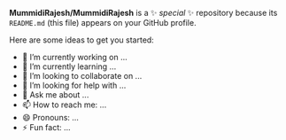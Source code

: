 <!--# Hi there 👋🏻 I'm Rajesh (MummidiRajesh)

### 🔭 What I’m doing now
- Working on **[Your current project]** – brief description about what the project does, technologies used, and what problem it solves.
- Exploring _(or learning)_ _[something new]_ (e.g. React, Machine Learning, DevOps, etc.)

### 🌱 I’m currently learning
- [Skill / Technology 1]  
- [Skill / Technology 2]  
- [Skill / Technology 3]

### 💼 Past / Ongoing Projects
Here are some of my repositories and what they represent:

| Project | Tech Stack | Description |
|---|---|---|
| **Rajesh** | Java | [Your description of this project: e.g. “Core utilities / experiments in Java”] |
| **green-genie-frontend** | JavaScript | Forked project – frontend work on green genie dashboard / UI components |
| **Renewable-Energy-Awareness-Chatbot-Backend** | Python | Backend APIs / logic for chatbot that raises awareness about renewable energy |

### ⚙️ Skills & Tools
- Languages: Java, Python, JavaScript, …  
- Frameworks / Tools: [list tools like Node.js, React, Spring, whatever you use]  
- Databases / Other: [e.g. MySQL, MongoDB, Docker, etc.]  

### 📫 How to reach me
- GitHub: [github.com/MummidiRajesh](https://github.com/MummidiRajesh)  
- Email: your-email@example.com _(if you want to share)_  

### 📝 Fun facts
- I’m interested in [something personal: e.g. renewable energy, AI, open-source]  
- Outside coding, I enjoy [hobby or interest]  

---

**Thank you** for visiting my profile. Feel free to connect or check out any of my repos 🙂  -->



**MummidiRajesh/MummidiRajesh** is a ✨ _special_ ✨ repository because its `README.md` (this file) appears on your GitHub profile.

Here are some ideas to get you started:

- 🔭 I’m currently working on ...
- 🌱 I’m currently learning ...
- 👯 I’m looking to collaborate on ...
- 🤔 I’m looking for help with ...
- 💬 Ask me about ...
- 📫 How to reach me: ...
- 😄 Pronouns: ...
- ⚡ Fun fact: ...

